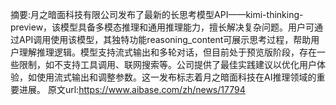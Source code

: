 摘要:月之暗面科技有限公司发布了最新的长思考模型API——kimi-thinking-preview，该模型具备多模态推理和通用推理能力，擅长解决复杂问题。用户可通过API调用使用该模型，其独特功能reasoning_content可展示思考过程，帮助用户理解推理逻辑。模型支持流式输出和多轮对话，但目前处于预览版阶段，存在一些限制，如不支持工具调用、联网搜索等。公司提供了最佳实践建议以优化用户体验，如使用流式输出和调整参数。这一发布标志着月之暗面科技在AI推理领域的重要进展。
原文url:https://www.aibase.com/zh/news/17794